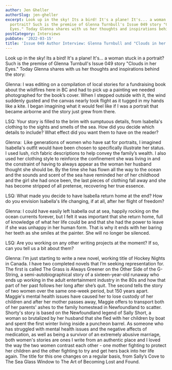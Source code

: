 ```yaml
---
author: Jen Gheller
authorSlug: jen-gheller
excerpt: Look up in the sky! Its a bird! It's a plane! It's... a woman stuck in a
  portrait? Such is the premise of Glenna Turnbull's Issue 049 story "Clouds in her
  Eyes." Today Glenna shares with us her thoughts and inspirations behind the story:...
postCategory: Interviews
pubDate: '2022-03-15'
title: 'Issue 049 Author Interview: Glenna Turnbull and "Clouds in her Eyes"'
---
```

Look up in the sky! Its a bird! It's a plane! It's... a woman stuck in a portrait? Such is the premise of Glenna Turnbull's Issue 049 story "Clouds in her Eyes." Today Glenna shares with us her thoughts and inspirations behind the story:

Glenna: I was editing on a compilation of local stories for a fundraising book about the wildfires here in BC and had to pick up a painting we needed photographed for the book’s cover. When I stepped outside with it, the wind suddenly gusted and the canvas nearly took flight as it tugged in my hands like a kite. I began imagining what it would feel like if I was a portrait that became airborne and the story just grew from there.

LSQ: Your story is filled to the brim with sumptuous details, from Isabella's clothing to the sights and smells of the sea. How did you decide which details to include? What effect did you want them to have on the reader?

Glenna:  Like generations of women who have sat for portraits, I imagined Isabella's outfit would have been chosen to specifically illustrate her status. I used lush, rich fabric descriptions to help convey the family’s wealth. I also used her clothing style to reinforce the confinement she was living in and the constraint of having to always appear as the woman her husband thought she should be. By the time she has flown all the way to the ocean and the sounds and scent of the sea have reminded her of her childhood and the girl she had once been, the last pieces of clothing fall away and she has become stripped of all pretense, recovering her true essence.

LSQ: What made you decide to have Isabella return home at the end? How do you envision Isabella's life changing, if at all, after her flight of freedom?

Glenna: I could have easily left Isabella out at sea, happily rocking on the ocean currents forever, but I felt it was important that she return home, full of knowledge of what her life could be and that she had the power to leave if she was unhappy in her human form. That is why it ends with her baring her teeth as she smiles at the painter. She will no longer be silenced.

LSQ: Are you working on any other writing projects at the moment? If so, can you tell us a bit about them?

Glenna: I’m just starting to write a new novel, working title of Hockey Nights in Canada. I have two completed novels that I’m seeking representation for. The first is called The Grass is Always Greener on the Other Side of the G-String, a semi-autobiographical story of a sixteen-year-old runaway who ends up working in the adult entertainment industry in the 80s and how that part of her past follows her long after she’s quit. The second tells the story of two women over the same one-week period, but 150 years apart. Maggie's mental health issues have caused her to lose custody of her children and after her mother passes away, Maggie offers to transport both of her parents' ashes to the family homestead in Newfoundland to scatter. Shorty's story is based on the Newfoundland legend of Sally Short, a woman so brutalized by her husband that she fled with her children by boat and spent the first winter living inside a puncheon barrel. As someone who has struggled with mental health issues and the negative affects of medication, as well as being a survivor of an extremely abusive marriage, both women's stories are ones I write from an authentic place and I loved the way the two women contrast each other - one mother fighting to protect her children and the other fighting to try and get hers back into her life again. The title for this one changes on a regular basis, from Sally’s Cove to The Sea Glass Window to The Art of Becoming Lost and Found.
